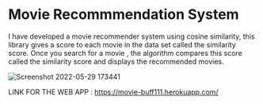 # Movie Recommmendation System 

I have developed a movie recommender system using cosine similarity, this library gives a score to each movie in the data set called the similarity score.
Once you search for a movie , the algorithm compares this score called the similarity score and displays the recommended movies.  

![Screenshot 2022-05-29 173441](https://user-images.githubusercontent.com/85995592/170867213-4c69ccac-7928-4f83-85b2-60fa52fbaf4f.png)

LINK FOR THE WEB APP : https://movie-buff111.herokuapp.com/
